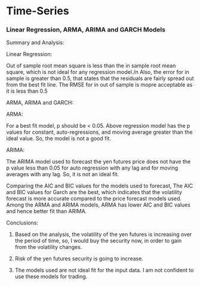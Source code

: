 # Time-Series
### Linear Regression, ARMA, ARIMA and GARCH Models

Summary and Analysis:

Linear Regression:

Out of sample root mean square is less than the in sample root mean square, which is not ideal for any regression model./n Also, the error for in sample is greater than 0.5, that states that the residuals are fairly spread out from the best fit line. The RMSE for in out of sample is mopre acceptable as it is less than 0.5

ARMA, ARIMA and GARCH:

ARMA:

For a best fit model, p should be < 0.05. Above regression model has the p values for constant, auto-regressions, and moving average greater than the ideal value. So, the model is not a good fit.

ARIMA:

The ARIMA model used to forecast the yen futures price does not have the p value less than 0.05 for auto regression with any lag and for moving averages with any lag. So, it is not an ideal fit.

Comparing the AIC and BIC values for the models used to forecast,
The AIC and BIC values for Garch are the best, which indicates that the volatility forecast is more accurate compared to the price forecast models used.
Among the ARMA and ARIMA models, ARMA has lower AIC and BIC values and hence better fit than ARIMA.

Conclusions:

1. Based on the analysis, the volatility of the yen futures is increasing over the period of time, so, I would buy the security now, in order to gain from the volatility changes.

2. Risk of the yen futures security is going to increase.

3. The models used are not ideal fit for the input data. I am not confident to use these models for trading.


